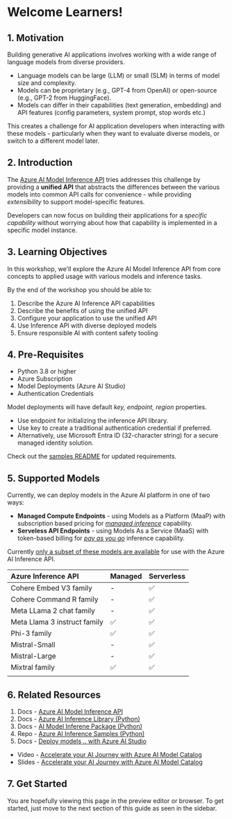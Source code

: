 # Welcome Learners!

## 1. Motivation
Building generative AI applications involves working with a wide range of language models from diverse providers.
 - Language models can be large (LLM) or small (SLM) in terms of model size and complexity.
 - Models can be proprietary (e.g., GPT-4 from OpenAI) or open-source (e.g., GPT-2 from HuggingFace).
 - Models can differ in their capabilities (text generation, embedding) and API features (config parameters, system prompt, stop words etc.)

This creates a challenge for AI application developers when interacting with these models - particularly when they want to evaluate diverse models, or switch to a different model later.

## 2. Introduction 
The [Azure AI Model Inference API](https://learn.microsoft.com/azure/machine-learning/reference-model-inference-api) tries addresses this challenge by providing a **unified API** that abstracts the differences between the various models into common API calls for convenience - while providing _extensibility_ to support model-specific features.

Developers can now focus on building their applications for a _specific capability_ without worrying about how that capability is implemented in a specific model instance.


## 3. Learning Objectives

In this workshop, we'll explore the Azure AI Model Inference API from core concepts to applied usage with various models and inference tasks. 

By the end of the workshop you should be able to:
1. Describe the Azure AI Inference API capabilities
1. Describe the benefits of using the unified API
1. Configure your application to use the unified API
1. Use Inference API with diverse deployed models
1. Ensure responsible AI with content safety tooling 

## 4. Pre-Requisites

- Python 3.8 or higher
- Azure Subscription
- Model Deployments (Azure AI Studio)
- Authentication Credentials

Model deployments will have default _key, endpoint, region_ properties.
- Use endpoint for initializing the inference API library.
- Use key to create a traditional authentication credential if preferred.
- Alternatively, use Microsoft Entra ID (32-character string) for a secure managed identity solution.


Check out the [samples README](https://github.com/Azure/azure-sdk-for-python/blob/main/sdk/ai/azure-ai-inference/README.md#prerequisites) for updated requirements.



## 5. Supported Models

Currently, we can deploy models in the Azure AI platform in one of two ways:
 - **Managed Compute Endpoints** - using Models as a Platform (MaaP) with subscription based pricing for [_managed inference_](https://learn.microsoft.com/en-us/azure/machine-learning/concept-endpoints-online?view=azureml-api-2) capability.
 - **Serveless API Endpoints** - using Models As a Service (MaaS) with token-based billing for [_pay as you go_](https://learn.microsoft.com/en-us/azure/machine-learning/how-to-deploy-models-serverless?view=azureml-api-2&tabs=azure-studio) inference capability.
 
Currently [only a subset of these models are available](https://learn.microsoft.com/en-us/azure/machine-learning/reference-model-inference-api?view=azureml-api-2&tabs=python#availability) for use with the Azure AI Inference API.

| Azure Inference API | Managed | Serverless |
|:---|:---|:---|
| Cohere Embed V3 family | - | ✅|
| Cohere Command R  family| - | ✅|
| Meta LLama 2 chat family|  - | ✅|
| Meta Llama 3 instruct family |  ✅ | ✅|
| Phi-3 family |  ✅ | ✅|
| Mistral-Small | - | ✅|
| Mistral-Large |  - | ✅|
| Mixtral family |  ✅ | ✅|
| | |


## 6. Related Resources

1. Docs - [Azure AI Model Inference API](https://learn.microsoft.com/azure/machine-learning/reference-model-inference-api) 
1. Docs - [Azure AI Inference Library (Python)](https://learn.microsoft.com/en-us/python/api/overview/azure/ai-inference-readme) 
1. Docs - [AI Model Inferene Package (Python)](https://learn.microsoft.com/python/api/azure-ai-inference/azure.ai.inference) 
1. Repo - [Azure AI Inference Samples (Python)](https://github.com/Azure/azure-sdk-for-python/tree/main/sdk/ai/azure-ai-inference/samples) 
1. Docs - [Deploy models .. with Azure AI Studio](https://learn.microsoft.com/azure/ai-studio/concepts/deployments-overview)
- Video - [Accelerate your AI Journey with Azure AI Model Catalog](https://build.microsoft.com/en-US/sessions/6809f536-19ee-4b8d-aa06-dfde657c6b90?source=sessions)
- Slides - [Accelerate your AI Journey with Azure AI Model Catalog](https://medius.microsoft.com/video/asset/PPT/c8af97e4-0dc5-4eee-b2fe-1f15be58bab7)

## 7. Get Started

You are hopefully viewing this page in the preview editor or browser. To get started, just move to the next section of this guide as seen in the sidebar.

